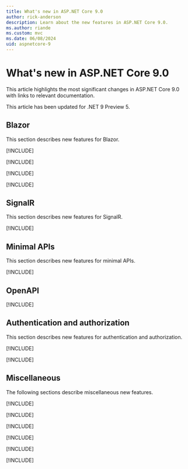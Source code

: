 ```yaml
---
title: What's new in ASP.NET Core 9.0
author: rick-anderson
description: Learn about the new features in ASP.NET Core 9.0.
ms.author: riande
ms.custom: mvc
ms.date: 06/08/2024
uid: aspnetcore-9
---
```

# What's new in ASP.NET Core 9.0

This article highlights the most significant changes in ASP.NET Core 9.0 with links to relevant documentation.

This article has been updated for .NET 9 Preview 5.

<!-- New content should be added to ~/aspnetcore-9/includes/newFeatureName.md files. This will help prevent merge conflicts in this file. -->

## Blazor

This section describes new features for Blazor.

[!INCLUDE[](~/release-notes/aspnetcore-9/includes/blazor.md)]

[!INCLUDE[](~/release-notes/aspnetcore-9/includes/blazor-reconnection.md)]

[!INCLUDE[](~/release-notes/aspnetcore-9/includes/blazor-maui-web-template.md)]

[!INCLUDE[](~/release-notes/aspnetcore-9/includes/blazor-simplified-auth-state.md)]

## SignalR

This section describes new features for SignalR.

[!INCLUDE[](~/release-notes/aspnetcore-9/includes/signalr.md)]

## Minimal APIs

This section describes new features for minimal APIs.

[!INCLUDE[](~/release-notes/aspnetcore-9/includes/status500.md)]

## OpenAPI

[!INCLUDE[](~/release-notes/aspnetcore-9/includes/openApi.md)]

## Authentication and authorization

This section describes new features for authentication and authorization.

[!INCLUDE[](~/release-notes/aspnetcore-9/includes/oidccustomparms.md)]

[!INCLUDE[](~/release-notes/aspnetcore-9/includes/httpsysextendedauth.md)]

## Miscellaneous

The following sections describe miscellaneous new features.

[!INCLUDE[](~/release-notes/aspnetcore-9/includes/hybrid-cache.md)]

[!INCLUDE[](~/release-notes/aspnetcore-9/includes/endpoint-metadata.md)]

[!INCLUDE[](~/release-notes/aspnetcore-9/includes/debugger.md)]

[!INCLUDE[](~/release-notes/aspnetcore-9/includes/fix-for-503s.md)]

[!INCLUDE[](~/release-notes/aspnetcore-9/includes/current_component.md)]

[!INCLUDE[](~/release-notes/aspnetcore-9/includes/web_asset_delivery.md)]
